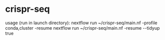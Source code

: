 # crispr-seq

usage (run in launch directory):
nextflow run ~/crispr-seq/main.nf -profile conda,cluster -resume
nextflow run ~/crispr-seq/main.nf -resume --tidyup true